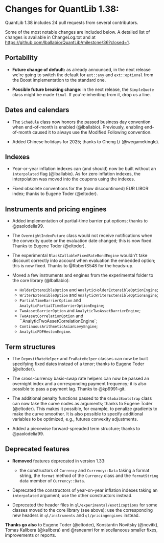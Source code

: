 Changes for QuantLib 1.38:
==========================

QuantLib 1.38 includes 24 pull requests from several contributors.

Some of the most notable changes are included below.
A detailed list of changes is available in ChangeLog.txt and at
<https://github.com/lballabio/QuantLib/milestone/36?closed=1>.


Portability
-----------

- **Future change of default:** as already announced, in the next
  release we're going to switch the default for `ext::any` and
  `ext::optional` from the Boost implementation to the standard one.

- **Possible future breaking change**: in the next release, the
  `SimpleQuote` class might be made `final`.  If you're inheriting
  from it, drop us a line.


Dates and calendars
-------------------

- The `Schedule` class now honors the passed business day convention
  when end-of-month is enabled (@lballabio).  Previously, enabling
  end-of-month caused it to always use the Modified Following
  convention.

- Added Chinese holidays for 2025; thanks to Cheng Li (@wegamekinglc).


Indexes
-------

- Year-or-year inflation indexes can (and should) now be built without
  an `interpolated` flag (@lballabio).  As for zero inflation indexes,
  the interpolation was moved into the coupons using the indexes.

- Fixed obsolete conventions for the (now discountinued) EUR LIBOR
  index; thanks to Eugene Toder (@eltoder).


Instruments and pricing engines
-------------------------------

- Added implementation of partial-time barrier put options; thanks to
  @paolodelia99.

- The `OvernightIndexFuture` class would not receive notifications
  when the convexity quote or the evaluation date changed; this is now
  fixed.  Thanks to Eugene Toder (@eltoder).

- The experimental `BlackCallableFixedRateBondEngine` wouldn't take
  discount correctly into account when evaluation the embedded option;
  this is now fixed.  Thanks to @RobertS548 for the heads-up.

- Moved a few instruments and engines from the experimental folder to
  the core library (@lballabio):
  - `HolderExtensibleOption` and `AnalyticHolderExtensibleOptionEngine`;
  - `WriterExtensibleOption` and `AnalyticWriterExtensibleOptionEngine`;
  - `PartialTimeBarrierOption` and `AnalyticPartialTimeBarrierOptionEngine`;
  - `TwoAssetBarrierOption` and `AnalyticTwoAssetBarrierEngine`;
  - `TwoAssetCorrelationOption` and ``AnalyticTwoAssetCorrelationEngine`;
  - `ContinuousArithmeticAsianLevyEngine`;
  - `AnalyticPDFHestonEngine`.


Term structures
---------------

- The `DepositRateHelper` and `FraRateHelper` classes can now be built
  specifying fixed dates instead of a tenor; thanks to Eugene Toder
  (@eltoder).

- The cross-currency basis-swap rate helpers can now be passed an
  overnight index and a corresponding payment frequency; it is also
  possible to pass a payment lag.  Thanks to @kp9991-git.

- The additional penalty functions passed to the `GlobalBootstrap`
  class can now take the curve nodes as arguments; thanks to Eugene
  Toder (@eltoder).  This makes it possible, for example, to penalize
  gradients to make the curve smoother.  It is also possible to
  specify additional variables to be optimized, e.g., futures
  convexity adjustments.

- Added a piecewise forward-spreaded term structure; thanks to
  @paolodelia99.


Deprecated features
-------------------

- **Removed** features deprecated in version 1.33:
  - the constructors of `Currency` and `Currency::Data` taking a
    format string, the `format` method of the `Currency` class and the
    `formatString` data member of `Currency::Data`.

- Deprecated the constructors of year-on-year inflation indexes taking
  an `interpolated` argument; use the other constructors instead.

- Deprecated the header files in `ql/experimental/exoticoptions` for
  some classes moved to the core library (see above); use the
  corresponding new headers in `ql/instruments` and
  `ql/pricingengines` instead.


**Thanks go also** to Eugene Toder (@eltoder), Konstantin Novitsky
(@novitk), Tomas Kalibera (@kalibera) and @raneamri for miscellaneous
smaller fixes, improvements or reports.
